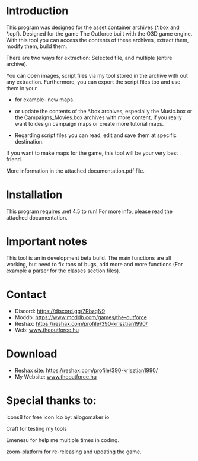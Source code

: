 Introduction
=
This program was designed for the asset container archives (*.box and *.opf).
Designed for the game The Outforce built with the O3D game engine.
With this tool you can access the contents of these archives, extract them, modify
them, build them.

There are two ways for extraction: Selected file, and multiple (entire archive).

You can open images, script files via my tool stored in the archive with out any
extraction. Furthermore, you can export the script files too and use them in your
- for example- new maps.
- or update the contents of the *.box archives, especially the Music.box or the
Campaigns_Movies.box archives with more content, if you really want to design
campaign maps or create more tutorial maps.

- Regarding script files you can read, edit and save them at specific destination.

If you want to make maps for the game, this tool will be your very best friend.

More information in the attached documentation.pdf file.

Installation
=
This program requires .net 4.5 to run!
For more info, please read the attached documentation.

Important notes
=
This tool is an in development beta build. The main functions are all working,
but need to fix tons of bugs, add more and more functions (For example a parser 
for the classes section files).

Contact
=
- Discord:  https://discord.gg/7RbzqN9
- Moddb:    https://www.moddb.com/games/the-outforce
- Reshax:   https://reshax.com/profile/390-krisztian1990/
- Web:      www.theoutforce.hu

Download
=
- Reshax site:  https://reshax.com/profile/390-krisztian1990/
- My Website: www.theoutforce.hu

Special thanks to:
=
icons8 for free icon
Ico by: ailogomaker io

Craft for testing my tools

Emenesu for help me multiple times in coding.

zoom-platform for re-releasing and updating the game.
